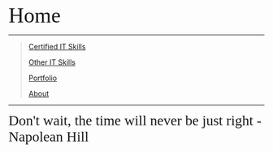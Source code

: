 <span style="font-family:Papyrus; font-size:3em;">Home</span>

---

> [Certified IT Skills](certified_skills.md)
>
> [Other IT Skills](other_skills.md)
>
> [Portfolio](portfolio.md)
>
> [About](about.md)

---

<span style="font-family:Papyrus; font-size:2em;">
Don't wait, the time will never be just right - Napolean Hill
</span>
